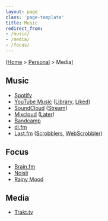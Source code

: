 ```yaml
---
layout: page
class: 'page-template'
title: Music
redirect_from:
- /music/
- /media/
- /focus/
---
```


[[Home](/) > [Personal](/personal/) > Media]

## Music

* [Spotify](https://www.spotify.com/)
* [YouTube Music](https://music.youtube.com/) ([Library](https://music.youtube.com/library), [Liked](https://music.youtube.com/playlist?list=LM))
* [SoundCloud](https://soundcloud.com/you/collection) ([Stream](https://soundcloud.com/stream))
* [Mixcloud](https://www.mixcloud.com/) ([Later](https://www.mixcloud.com/dashboard/listen-later/))
* [Bandcamp](https://bandcamp.com/devalias/feed)
* [di.fm](https://www.di.fm/)
* [Last.fm](https://www.last.fm/) ([Scrobblers](https://www.last.fm/about/trackmymusic), [WebScrobbler](https://chrome.google.com/webstore/detail/web-scrobbler/hhinaapppaileiechjoiifaancjggfjm))

## Focus

* [Brain.fm](https://www1.brain.fm/app)
* [Noisli](https://www.noisli.com/)
* [Rainy Mood](http://www.rainymood.com/)

## Media

* [Trakt.tv](http://trakt.tv/)
